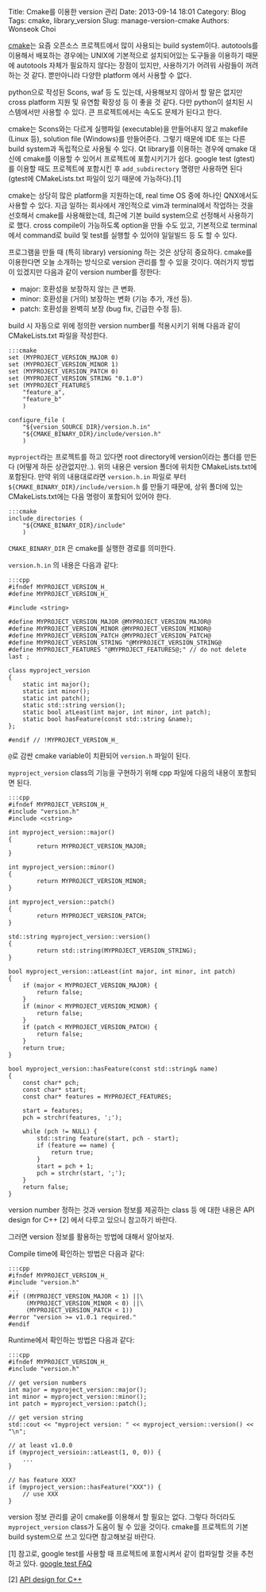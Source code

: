 Title: Cmake를 이용한 version 관리
Date: 2013-09-14 18:01
Category: Blog
Tags: cmake, library_version
Slug: manage-version-cmake
Authors: Wonseok Choi

[cmake](http://www.cmake.org)는 요즘 오픈소스 프로젝트에서 많이 사용되는
build system이다. autotools를 이용해서 배포하는 경우에는 UNIX에 기본적으로
설치되어있는 도구들을 이용하기 때문에 autotools 자체가 필요하지 않다는 장점이
있지만, 사용하기가 어려워 사람들이 꺼려하는 것 같다. 뿐만아니라 다양한 platform
에서 사용할 수 없다.

python으로 작성된 Scons, waf 등 도 있는데, 사용해보지 않아서 할 말은 없지만
cross platform 지원 및 유연함 확장성 등 이 좋을 것 같다. 다만 python이 설치된
시스템에서만 사용할 수 있다. 큰 프로젝트에서는 속도도 문제가 된다고 한다.

cmake는 Scons와는 다르게 실행파일 (executable)을 만들어내지 않고 makefile (Linux
등), solution file (Windows)를 만들어준다. 그렇기 때문에 IDE 또는 다른 build
system과 독립적으로 사용될 수 있다. Qt library를 이용하는 경우에 qmake 대신에
cmake를 이용할 수 있어서 프로젝트에 포함시키기가 쉽다.
google test (gtest)를 이용할 때도 프로젝트에 포함시킨 후 `add_subdirectory`
명령만 사용하면 된다 (gtest에 CMakeLists.txt 파일이 있기 때문에 가능하다).[1]

cmake는 상당히 많은 platform을 지원하는데, real time OS 중에 하나인 QNX에서도
사용할 수 있다. 지금 일하는 회사에서 개인적으로 vim과 terminal에서 작업하는
것을 선호해서 cmake를 사용해왔는데, 최근에 기본 build system으로 선정해서
사용하기로 했다. cross compile이 가능하도록 option을 만들 수도 있고, 기본적으로
terminal에서 command로 build 및 test를 실행할 수 있어야 일일빌드 등 도 할 수
있다.

프로그램을 만들 때 (특히 library) versioning 하는 것은 상당히 중요하다.
cmake를 이용한다면 오늘 소개하는 방식으로 version 관리를 할 수 있을 것이다.
여러가지 방법이 있겠지만 다음과 같이 version number를 정한다:

* major: 호환성을 보장하지 않는 큰 변화.
* minor: 호환성을 (거의) 보장하는 변화 (기능 추가, 개선 등).
* patch: 호환성을 완벽히 보장 (bug fix, 긴급한 수정 등).

build 시 자동으로 위에 정의한 version number를 적용시키기 위해 다음과 같이
CMakeLists.txt 파일을 작성한다.

    :::cmake
    set (MYPROJECT_VERSION_MAJOR 0)
    set (MYPROJECT_VERSION_MINOR 1)
    set (MYPROJECT_VERSION_PATCH 0)
    set (MYPROJECT_VERSION_STRING "0.1.0")
    set (MYPROJECT_FEATURES
        "feature_a",
        "feature_b"
        )

    configure_file (
        "${version_SOURCE_DIR}/version.h.in"
        "${CMAKE_BINARY_DIR}/include/version.h"
        )

`myproject`라는 프로젝트를 하고 있다면 root directory에 version이라는 폴더를
만든다 (어떻게 하든 상관없지만..). 위의 내용은 version 폴더에 위치한 
CMakeLists.txt에 포함된다. 만약 위의 내용대로라면 `version.h.in` 파일로 부터
`${CMAKE_BINARY_DIR}/include/version.h` 를 만들기 때문에, 상위 폴더에 있는
CMakeLists.txt에는 다음 명령이 포함되어 있어야 한다.

    :::cmake
    include_directories (
        "${CMAKE_BINARY_DIR}/include"
        )

`CMAKE_BINARY_DIR` 은 cmake를 실행한 경로를 의미한다.

`version.h.in` 의 내용은 다음과 같다:

    :::cpp
    #ifndef MYPROJECT_VERSION_H_
    #define MYPROJECT_VERSION_H_

    #include <string>

    #define MYPROJECT_VERSION_MAJOR @MYPROJECT_VERSION_MAJOR@
    #define MYPROJECT_VERSION_MINOR @MYPROJECT_VERSION_MINOR@
    #define MYPROJECT_VERSION_PATCH @MYPROJECT_VERSION_PATCH@
    #define MYPROJECT_VERSION_STRING "@MYPROJECT_VERSION_STRING@
    #define MYPROJECT_FEATURES "@MYPROJECT_FEATURES@;" // do not delete last ;

    class myproject_version
    {
        static int major();
        static int minor();
        static int patch();
        static std::string version();
        static bool atLeast(int major, int minor, int patch);
        static bool hasFeature(const std::string &name);
    };

    #endif // !MYPROJECT_VERSION_H_

`@`로 감싼 cmake variable이 치환되어 `version.h` 파일이 된다.

`myproject_version` class의 기능을 구현하기 위해 cpp 파일에 다음의 내용이
포함되면 된다.

    :::cpp
    #ifndef MYPROJECT_VERSION_H_
    #include "version.h"
    #include <cstring>

    int myproject_version::major()
    {
            return MYPROJECT_VERSION_MAJOR;
    }

    int myproject_version::minor()
    {
            return MYPROJECT_VERSION_MINOR;
    }

    int myproject_version::patch()
    {
            return MYPROJECT_VERSION_PATCH;
    }

    std::string myproject_version::version()
    {
            return std::string(MYPROJECT_VERSION_STRING);
    }

    bool myproject_version::atLeast(int major, int minor, int patch)
    {
        if (major < MYPROJECT_VERSION_MAJOR) {
            return false;
        }
        if (minor < MYPROJECT_VERSION_MINOR) {
            return false;
        }
        if (patch < MYPROJECT_VERSION_PATCH) {
            return false;
        }
        return true;
    }

    bool myproject_version::hasFeature(const std::string& name)
    {
        const char* pch;
        const char* start;
        const char* features = MYPROJECT_FEATURES;

        start = features;
        pch = strchr(features, ';');

        while (pch != NULL) {
            std::string feature(start, pch - start);
            if (feature == name) {
                return true;
            }
            start = pch + 1;
            pch = strchr(start, ';');
        }
        return false;
    }

version number 정하는 것과 version 정보를 제공하는 class 등 에 대한 내용은
API design for C++ [2] 에서 다루고 있으니 참고하기 바란다.

그러면 version 정보를 활용하는 방법에 대해서 알아보자.

Compile time에 확인하는 방법은 다음과 같다:

    :::cpp
    #ifndef MYPROJECT_VERSION_H_
    #include "version.h"
    ...
    #if ((MYPROJECT_VERSION_MAJOR < 1) ||\
         (MYPROJECT_VERSION_MINOR < 0) ||\
         (MYPROJECT_VERSION_PATCH < 1))
    #error "version >= v1.0.1 required."
    #endif

Runtime에서 확인하는 방법은 다음과 같다:

    :::cpp
    #ifndef MYPROJECT_VERSION_H_
    #include "version.h"

    // get version numbers
    int major = myproject_version::major();
    int minor = myproject_version::minor();
    int patch = myproject_version::patch();

    // get version string
    std::cout << "myproject version: " << myproject_version::version() << "\n";

    // at least v1.0.0
    if (myproject_versioin::atLeast(1, 0, 0)) {
        ...
    }

    // has feature XXX?
    if (myproject_version::hasFeature("XXX")) {
        // use XXX
    }

version 정보 관리를 굳이 cmake를 이용해서 할 필요는 없다.
그렇다 하더라도 `myproject_version` class가 도움이 될 수 있을 것이다.
cmake를 프로젝트의 기본 build system으로 쓰고 있다면 참고해보길 바란다.

[1] 참고로, google test를 사용할 때 프로젝트에 포함시켜서 같이 컴파일할 것을
추천하고 있다. [google test FAQ](http://code.google.com/p/googletest/wiki/V1_6_FAQ#Why_is_it_not_recommended_to_install_a_pre-compiled_copy_of_Goog)

[2]  [API design for C++](http://www.apibook.com/blog)
